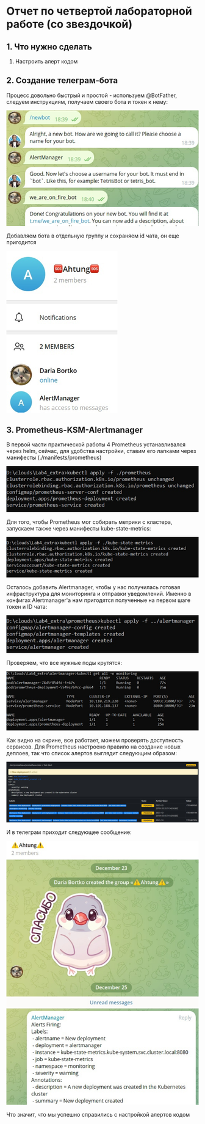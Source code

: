 # Отчет по четвертой лабораторной работе (со звездочкой)
## 1. Что нужно сделать

1. Настроить алерт кодом

## 2. Создание телеграм-бота

Процесс довольно быстрый и простой - используем @BotFather, следуем инструкциям, получаем своего бота и токен к нему:

![Bot Creation](./img/create_bot.jpg)

Добавляем бота в отдельную группу и сохраняем id чата, он еще пригодится

![Chat Creation](./img/create_chat.jpg)

## 3. Prometheus-KSM-Alertmanager

В первой части практической работы 4 Prometheus устанавливался через helm, сейчас, для удобства настройки, ставим его лапками через манифесты (./manifests/prometheus)

![Prometheus installation](./img/prometheus_apply.jpg)

Для того, чтобы Prometheus мог собирать метрики с кластера, запускаем также через манифесты kube-state-metrics:


![KSM installation](./img/kube_state_metrics.jpg) 

Осталось добавить Alertmanager, чтобы у нас получилась готовая инфраструктура для мониторинга и отправки уведомлений. Именно в конфигах Alertmanager'a нам пригодятся полученные на первом шаге токен и ID чата:

![Alertmanager installation](./img/alertmanager_apply.jpg)

Проверяем, что все нужные поды крутятся:

![Pods check](./img/alertmanager_check.jpg)

Как видно на скрине, все работает, можем проверять доступность сервисов. Для Prometheus настроено правило на создание новых деплоев, так что список алертов выглядит следующим образом:

![Alert list](./img/alert_pending.jpg)

И в телеграм приходит следующее сообщение:

![Message](./img/message.jpg)

Что значит, что мы успешно справились с настройкой алертов кодом










